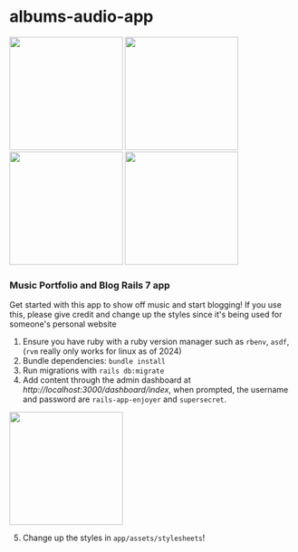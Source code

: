 # albums-audio-app
<img src="https://github.com/TimeTravelerFromNow/albums-audio-app/assets/98575184/ad198d34-33ea-466c-921c-d543630818c8" width="200" />

<img src="https://github.com/TimeTravelerFromNow/albums-audio-app/assets/98575184/8522dc11-c179-46ac-a73a-c62638f130e4" width="200" />

<img src="https://github.com/TimeTravelerFromNow/albums-audio-app/assets/98575184/f54b7408-592e-40b6-a88c-1ee3c8850d71" width="200" />

<img src="https://github.com/TimeTravelerFromNow/albums-audio-app/assets/98575184/1d30ca1d-31bf-438c-bf30-87459b161090" width="200" />


### Music Portfolio and Blog Rails 7 app

Get started with this app to show off music and start blogging!
If you use this, please give credit and change up the styles since it's being used for someone's personal website

1. Ensure you have ruby with a ruby version manager such as `rbenv`, `asdf`, (`rvm` really only works for linux as of 2024)
2. Bundle dependencies: `bundle install`
3. Run migrations with `rails db:migrate`
4. Add content through the admin dashboard at _http://localhost:3000/dashboard/index_, when prompted, the username and password are `rails-app-enjoyer` and `supersecret`.

<img src="https://github.com/TimeTravelerFromNow/albums-audio-app/assets/98575184/81570ab7-b223-4e9d-b268-755443f0b8cd" width="200" />

5. Change up the styles in `app/assets/stylesheets`!
